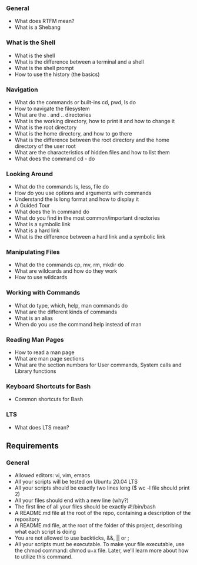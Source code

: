 ### General

*  What does RTFM mean?
*  What is a Shebang

### What is the Shell

*    What is the shell
*    What is the difference between a terminal and a shell
*    What is the shell prompt
*    How to use the history (the basics)

### Navigation

*    What do the commands or built-ins cd, pwd, ls do
*    How to navigate the filesystem
*    What are the . and .. directories
*    What is the working directory, how to print it and how to change it
*    What is the root directory
*    What is the home directory, and how to go there
*    What is the difference between the root directory and the home directory of the user root
*    What are the characteristics of hidden files and how to list them
*    What does the command cd - do

### Looking Around

*    What do the commands ls, less, file do
*    How do you use options and arguments with commands
*    Understand the ls long format and how to display it
*    A Guided Tour
*    What does the ln command do
*    What do you find in the most common/important directories
*    What is a symbolic link
*    What is a hard link
*    What is the difference between a hard link and a symbolic link

### Manipulating Files

*    What do the commands cp, mv, rm, mkdir do
*    What are wildcards and how do they work
*    How to use wildcards

### Working with Commands

*    What do type, which, help, man commands do
*    What are the different kinds of commands
*    What is an alias
*    When do you use the command help instead of man

### Reading Man Pages

*    How to read a man page
*    What are man page sections
*    What are the section numbers for User commands, System calls and Library functions

### Keyboard Shortcuts for Bash

*    Common shortcuts for Bash

### LTS

*    What does LTS mean?

## Requirements

### General

*    Allowed editors: vi, vim, emacs
*    All your scripts will be tested on Ubuntu 20.04 LTS
*    All your scripts should be exactly two lines long ($ wc -l file should print 2)
*    All your files should end with a new line (why?)
*    The first line of all your files should be exactly #!/bin/bash
*    A README.md file at the root of the repo, containing a description of the repository
*    A README.md file, at the root of the folder of this project, describing what each script is doing
*    You are not allowed to use backticks, &&, || or ;
*    All your scripts must be executable. To make your file executable, use the chmod command: chmod u+x file. Later, we’ll learn more about how to utilize this command.
